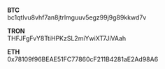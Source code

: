 **BTC** <br />
bc1qtlvu8vhf7an8jtrlmguuv5egz99j9g89kkwd7v

**TRON** <br />
THFJFgFvY8TtiHPKzSL2miYwiXT7JiVAah

**ETH** <br />
0x78109f96BEAE51FC77860cF211B4281aE2Ad98A6

